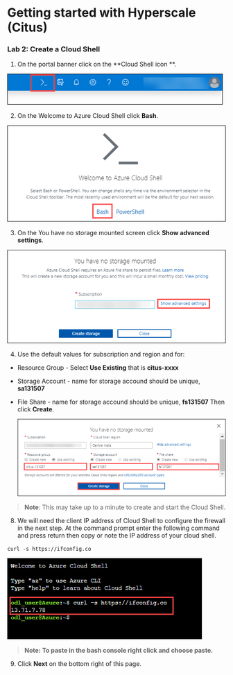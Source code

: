 # Getting started with Hyperscale (Citus)

### Lab 2: Create a Cloud Shell

1. On the portal banner click on the **Cloud Shell icon **.

  ![](Images/cloudshellicon.png)

2. On the Welcome to Azure Cloud Shell click **Bash**.

  ![](Images/bash.png)

3. On the You have no storage mounted screen click **Show advanced settings**.
 
  ![](Images/showadvset.png)

4. Use the default values for subscription and region and for:
* Resource Group - Select **Use Existing** that is **citus-xxxx**
* Storage Account - name for storage accound should be unique, **sa131507**
* File Share - name for storage accound should be unique, **fs131507**
Then click **Create**.

  ![](Images/createstorage.png)
  
 > **Note**: This may take up to a minute to create and start the Cloud Shell.
   
8. We will need the client IP address of Cloud Shell to configure the firewall in the next step. At the command prompt enter the following 
command and press return then copy or note the IP address of your cloud shell.

```
curl -s https://ifconfig.co 
```

  ![](Images/curlip.png)

> **Note: To paste in the bash console right click and choose paste.**

9.	Click **Next** on the bottom right of this page.
